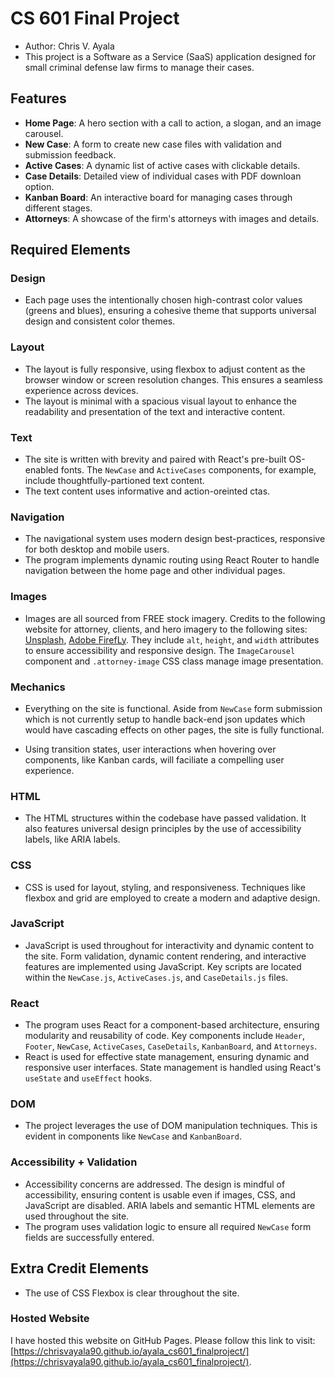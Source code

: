 # CS 601 Final Project

- Author: Chris V. Ayala
- This project is a Software as a Service (SaaS) application designed for small criminal defense law firms to manage their cases.

## Features

- **Home Page**: A hero section with a call to action, a slogan, and an image carousel.
- **New Case**: A form to create new case files with validation and submission feedback.
- **Active Cases**: A dynamic list of active cases with clickable details.
- **Case Details**: Detailed view of individual cases with PDF downloan option.
- **Kanban Board**: An interactive board for managing cases through different stages.
- **Attorneys**: A showcase of the firm's attorneys with images and details.

## Required Elements

### Design

- Each page uses the intentionally chosen high-contrast color values (greens and blues), ensuring a cohesive theme that supports universal design and consistent color themes. 

### Layout

- The layout is fully responsive, using flexbox to adjust content as the browser window or screen resolution changes. This ensures a seamless experience across devices. 
- The layout is minimal with a spacious visual layout to enhance the readability and presentation of the text and interactive content.

### Text

- The site is written with brevity and paired with React's pre-built OS-enabled fonts. The `NewCase` and `ActiveCases` components, for example, include thoughtfully-partioned text content.
- The text content uses informative and action-oreinted ctas.

### Navigation

- The navigational system uses modern design best-practices, responsive for both desktop and mobile users. 
- The program implements dynamic routing using React Router to handle navigation between the home page and other individual pages.

### Images

- Images are all sourced from FREE stock imagery. Credits to the following website for attorney, clients, and hero imagery to the following sites: [Unsplash](https://unsplash.com/), [Adobe FirefLy](https://firefly.adobe.com/). They include `alt`, `height`, and `width` attributes to ensure accessibility and responsive design. The `ImageCarousel` component and `.attorney-image` CSS class manage image presentation.

### Mechanics

- Everything on the site is functional. Aside from `NewCase` form submission which is not currently setup to handle back-end json updates which would have cascading effects on other pages, the site is fully functional.
  
- Using transition states, user interactions when hovering over components, like Kanban cards, will faciliate a compelling user experience. 

### HTML

- The HTML structures within the codebase have passed validation. It also features universal design principles by the use of accessibility labels, like ARIA labels. 

### CSS

- CSS is used for layout, styling, and responsiveness. Techniques like flexbox and grid are employed to create a modern and adaptive design.

### JavaScript

- JavaScript is used throughout for interactivity and dynamic content to the site. Form validation, dynamic content rendering, and interactive features are implemented using JavaScript. Key scripts are located within the `NewCase.js`, `ActiveCases.js`, and `CaseDetails.js` files.

### React

- The program uses React for a component-based architecture, ensuring modularity and reusability of code. Key components include `Header`, `Footer`, `NewCase`, `ActiveCases`, `CaseDetails`, `KanbanBoard`, and `Attorneys`.
- React is used for effective state management, ensuring dynamic and responsive user interfaces. State management is handled using React's `useState` and `useEffect` hooks.

### DOM

- The project leverages the use of DOM manipulation techniques. This is evident in components like `NewCase` and `KanbanBoard`.

### Accessibility + Validation

- Accessibility concerns are addressed. The design is mindful of accessibility, ensuring content is usable even if images, CSS, and JavaScript are disabled. ARIA labels and semantic HTML elements are used throughout the site.
- The program uses validation logic to ensure all required `NewCase` form fields are successfully entered.

## Extra Credit Elements
- The use of CSS Flexbox is clear throughout the site.

### Hosted Website

I have hosted this website on GitHub Pages. Please follow this link to visit: [https://chrisvayala90.github.io/ayala_cs601_finalproject/](https://chrisvayala90.github.io/ayala_cs601_finalproject/).
